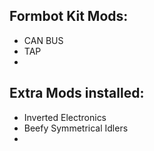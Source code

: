 ## Formbot Kit Mods:
- CAN BUS
- TAP
- 


## Extra Mods installed:
- Inverted Electronics
- Beefy Symmetrical Idlers
- 
